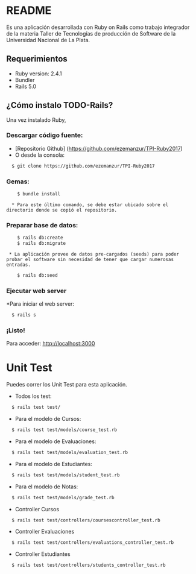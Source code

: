 # README

 Es una aplicación desarrollada con Ruby on Rails  como trabajo integrador de la materia Taller de Tecnologías de producción de Software de la Universidad Nacional de La Plata.
 
## Requerimientos

* Ruby version:  2.4.1
* Bundler 
* Rails 5.0 
## ¿Cómo instalo TODO-Rails?
Una vez instalado Ruby,
### Descargar código fuente:
* [Repositorio Github] (https://github.com/ezemanzur/TPI-Ruby2017)
* O desde la consola:

```bash
  $ git clone https://github.com/ezemanzur/TPI-Ruby2017
  ```

### Gemas:
```bash
	$ bundle install
```
	  * Para este último comando, se debe estar ubicado sobre el directorio donde se copió el repositorio.

### Preparar base de datos:
```bash
	$ rails db:create
	$ rails db:migrate
```
	 * La aplicación provee de datos pre-cargados (seeds) para poder probar el software sin necesidad de tener que cargar numerosas entradas.
```bash
	$ rails db:seed
```
### Ejecutar web server
*Para iniciar el web server:
```bash
  $ rails s
```

### ¡Listo!
Para acceder:
[http://localhost:3000](http://localhost:3000)

# Unit Test
Puedes correr los Unit Test para esta aplicación.
* Todos los test:
```bash
  $ rails test test/
 ```
* Para el modelo de Cursos:
```bash
  $ rails test test/models/course_test.rb
 ```
* Para el modelo de Evaluaciones:
```bash
  $ rails test test/models/evaluation_test.rb
 ```
* Para el modelo de Estudiantes:
```bash
  $ rails test test/models/student_test.rb
 ```
* Para el modelo de Notas:
```bash
  $ rails test test/models/grade_test.rb
 ```
* Controller Cursos
```bash
  $ rails test test/controllers/coursescontroller_test.rb
 ```
* Controller Evaluaciones
```bash
  $ rails test test/controllers/evaluations_controller_test.rb
 ```
* Controller Estudiantes	
```bash
  $ rails test test/controllers/students_controller_test.rb
 ```